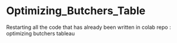 # Optimizing_Butchers_Table

Restarting all the code that has already been written in colab repo : optimizing butchers tableau

